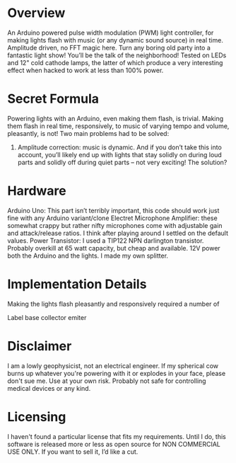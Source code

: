 # Overview
An Arduino powered pulse width modulation (PWM) light controller, for making lights flash with music (or any dynamic sound source) in real time. Amplitude driven, no FFT magic here.
Turn any boring old party into a fantastic light show! You’ll be the talk of the neighborhood! Tested on LEDs and 12" cold cathode lamps, the latter of which produce a very interesting effect when hacked to work at less than 100% power.

# Secret Formula
Powering lights with an Arduino, even making them flash, is trivial. Making them flash in real time, responsively, to music of varying tempo and volume, pleasantly, is not! Two main problems had to be solved:
1. Amplitude correction: music is dynamic. And if you don’t take this into account, you’ll likely end up with lights that stay solidly on during loud parts and solidly off during quiet parts – not very exciting! The solution?

# Hardware
Arduino Uno: This part isn’t terribly important, this code should work just fine with any Arduino variant/clone
Electret Microphone Amplifier: these somewhat crappy but rather nifty microphones come with adjustable gain and attack/release ratios. I think after playing around I settled on the default values.
Power Transistor: I used a TIP122 NPN darlington transistor. Probably overkill at 65 watt capacity, but cheap and available.
12V power both the Arduino and the lights. I made my own splitter.

# Implementation Details
Making the lights flash pleasantly and responsively required a number of 

Label base collector emiter

# Disclaimer
I am a lowly geophysicist, not an electrical engineer. If my spherical cow burns up whatever you're powering with it or explodes in your face, please don't sue me. Use at your own risk. Probably not safe for controlling medical devices or any kind.

# Licensing
I haven't found a particular license that fits my requirements. Until I do, this software is released more or less as open source for NON COMMERCIAL USE ONLY. If you want to sell it, I’d like a cut.
